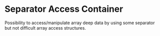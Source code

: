 # Separator Access Container

Possibility to access/manipulate array deep data by using some separator but not difficult array access structures.
